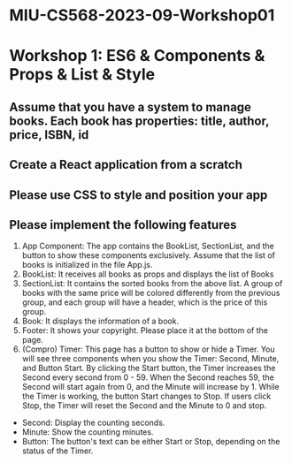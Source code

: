 # MIU-CS568-2023-09-Workshop01
# Workshop 1: ES6 & Components & Props & List & Style
## Assume that you have a system to manage books. Each book has properties: title, author, price, ISBN, id
## Create a React application from a scratch
## Please use CSS to style and position your app
## Please implement the following features
1. App Component: The app contains the BookList, SectionList, and the button to show these components exclusively. Assume that the list of books is initialized in the file App.js.
2. BookList: It receives all books as props and displays the list of Books
3. SectionList: It contains the sorted books from the above list. A group of books with the same price will be colored differently from the previous group, and each group will have a header, which is the price of this group.
4. Book: It displays the information of a book.
5. Footer: It shows your copyright. Please place it at the bottom of the page.
6. (Compro) Timer: This page has a button to show or hide a Timer. You will see three components when you show the Timer: Second, Minute, and Button Start. By clicking the Start button, the Timer increases the Second every second from 0 - 59. When the Second reaches 59, the Second will start again from 0, and the Minute will increase by 1. While the Timer is working, the button Start changes to Stop. If users click Stop, the Timer will reset the Second and the Minute to 0 and stop.
* Second: Display the counting seconds.
* Minute: Show the counting minutes.
* Button: The button's text can be either Start or Stop, depending on the status of the Timer.
